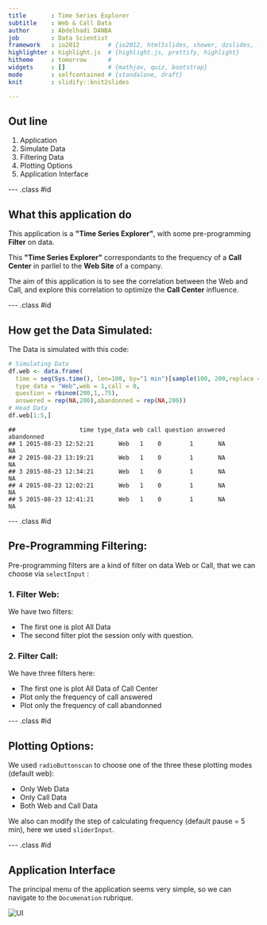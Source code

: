 ```yaml
---
title       : Time Series Explorer
subtitle    : Web & Call Data
author      : Abdelhadi DANBA
job         : Data Scientist
framework   : io2012        # {io2012, html5slides, shower, dzslides, ...}
highlighter : highlight.js  # {highlight.js, prettify, highlight}
hitheme     : tomorrow      # 
widgets     : []            # {mathjax, quiz, bootstrap}
mode        : selfcontained # {standalone, draft}
knit        : slidify::knit2slides

---
```



## Out line

1. Application
2. Simulate Data
3. Filtering Data
4. Plotting Options
5. Application Interface

--- .class #id 

## What this application do
  
This application is a **"Time Series Explorer"**, with some pre-programming **Filter** on data.

This **"Time Series Explorer"** correspondants to the frequency of a **Call Center** in parllel to the **Web Site** of a company.

The aim of this application is to see the correlation between the Web and Call, and explore this correlation to optimize the **Call Center** influence.


--- .class #id 

## How get the Data Simulated: 

The Data is simulated with this code:
  

```r
# Simulating Data
df.web <- data.frame(
  time = seq(Sys.time(), len=100, by="1 min")[sample(100, 200,replace = TRUE)],
  type_data = "Web",web = 1,call = 0,
  question = rbinom(200,1,.75),
  answered = rep(NA,200),abandonned = rep(NA,200))
# Head Data
df.web[1:5,]
```

```
##                  time type_data web call question answered abandonned
## 1 2015-08-23 12:52:21       Web   1    0        1       NA         NA
## 2 2015-08-23 13:19:21       Web   1    0        1       NA         NA
## 3 2015-08-23 12:34:21       Web   1    0        1       NA         NA
## 4 2015-08-23 12:02:21       Web   1    0        1       NA         NA
## 5 2015-08-23 12:41:21       Web   1    0        1       NA         NA
```


--- .class #id 

## Pre-Programming Filtering:

Pre-programming filters are a kind of filter on data Web or Call, that we can choose via `selectInput` :

### 1. Filter Web:
We have two filters:
* The first one is plot All Data
* The second filter plot the session only with question.

### 2. Filter Call:
We have three filters here:
* The first one is plot All Data of Call Center
* Plot only the frequency of call answered
* Plot only the frequency of call abandonned

--- .class #id 
## Plotting Options:

We used `radioButtonscan` to choose one of the three these plotting modes (default web):
  
* Only Web Data
* Only Call Data
* Both Web and Call Data

We also can modify the step of calculating frequency (default pause = 5 min), here we used `sliderInput`.


--- .class #id 

## Application Interface 

The principal menu of the application seems very simple, so we can navigate to the `Documenation` rubrique.

![UI](/Users/danba95/Desktop/slidify/apppres/assets/img/interface_application.jpg)



